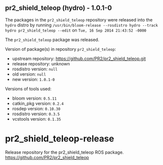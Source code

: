 ## pr2_shield_teleop (hydro) - 1.0.1-0

The packages in the `pr2_shield_teleop` repository were released into the `hydro` distro by running `/usr/bin/bloom-release --rosdistro hydro --track hydro pr2_shield_teleop --edit` on `Tue, 16 Sep 2014 21:43:52 -0000`

The `pr2_shield_teleop` package was released.

Version of package(s) in repository `pr2_shield_teleop`:
- upstream repository: https://github.com/PR2/pr2_shield_teleop.git
- release repository: unknown
- rosdistro version: `null`
- old version: `null`
- new version: `1.0.1-0`

Versions of tools used:
- bloom version: `0.5.11`
- catkin_pkg version: `0.2.4`
- rosdep version: `0.10.30`
- rosdistro version: `0.3.5`
- vcstools version: `0.1.35`


pr2_shield_teleop-release
=========================

Release repository for the pr2_shield_teleop ROS package. https://github.com/PR2/pr2_shield_teleop
